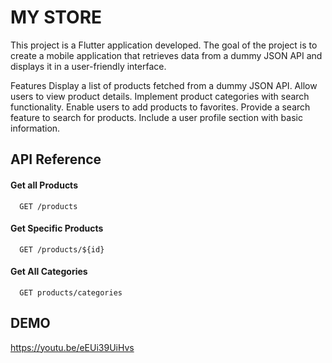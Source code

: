 
# MY STORE

This project is a Flutter application developed. The goal of the project is to create a mobile application that retrieves data from a dummy JSON API and displays it in a user-friendly interface.

Features Display a list of products fetched from a dummy JSON API. Allow users to view product details. 
Implement product categories with search functionality. 
Enable users to add products to favorites. 
Provide a search feature to search for products. 
Include a user profile section with basic information.


## API Reference

#### Get all Products

```http
  GET /products
```



#### Get Specific Products

```http
  GET /products/${id}
```


#### Get All Categories

```http
  GET products/categories
```

## DEMO

https://youtu.be/eEUi39UiHvs
